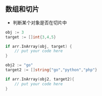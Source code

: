## 数组和切片

* 判断某个对象是否在切片中

```go
obj := 3
target := []int{3,4,5}

if arr.InArray(obj, target) {
	// put your code here
}

obj2 := "go"
target2 := []string{"go","python","php"}

if arr.InArray(obj2, target2){
	// put your code here
}

```
